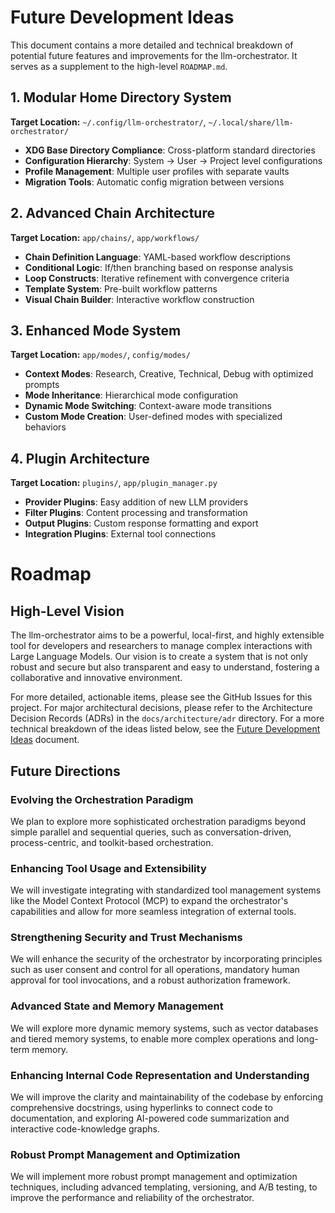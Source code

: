# Future Development Ideas

This document contains a more detailed and technical breakdown of potential future features and improvements for the llm-orchestrator. It serves as a supplement to the high-level `ROADMAP.md`.

## 1. Modular Home Directory System

**Target Location:** `~/.config/llm-orchestrator/`, `~/.local/share/llm-orchestrator/`

- __XDG Base Directory Compliance__: Cross-platform standard directories
- __Configuration Hierarchy__: System → User → Project level configurations
- __Profile Management__: Multiple user profiles with separate vaults
- __Migration Tools__: Automatic config migration between versions

## 2. Advanced Chain Architecture

**Target Location:** `app/chains/`, `app/workflows/`

- __Chain Definition Language__: YAML-based workflow descriptions
- __Conditional Logic__: If/then branching based on response analysis
- __Loop Constructs__: Iterative refinement with convergence criteria
- __Template System__: Pre-built workflow patterns
- __Visual Chain Builder__: Interactive workflow construction

## 3. Enhanced Mode System

**Target Location:** `app/modes/`, `config/modes/`

- __Context Modes__: Research, Creative, Technical, Debug with optimized prompts
- __Mode Inheritance__: Hierarchical mode configuration
- __Dynamic Mode Switching__: Context-aware mode transitions
- __Custom Mode Creation__: User-defined modes with specialized behaviors

## 4. Plugin Architecture

**Target Location:** `plugins/`, `app/plugin_manager.py`

- __Provider Plugins__: Easy addition of new LLM providers
- __Filter Plugins__: Content processing and transformation
- __Output Plugins__: Custom response formatting and export
- __Integration Plugins__: External tool connections



# Roadmap

## High-Level Vision

The llm-orchestrator aims to be a powerful, local-first, and highly extensible tool for developers and researchers to manage complex interactions with Large Language Models. Our vision is to create a system that is not only robust and secure but also transparent and easy to understand, fostering a collaborative and innovative environment.

For more detailed, actionable items, please see the GitHub Issues for this project. For major architectural decisions, please refer to the Architecture Decision Records (ADRs) in the `docs/architecture/adr` directory. For a more technical breakdown of the ideas listed below, see the [Future Development Ideas](docs/future-development.md) document.

## Future Directions

### Evolving the Orchestration Paradigm
We plan to explore more sophisticated orchestration paradigms beyond simple parallel and sequential queries, such as conversation-driven, process-centric, and toolkit-based orchestration.

### Enhancing Tool Usage and Extensibility
We will investigate integrating with standardized tool management systems like the Model Context Protocol (MCP) to expand the orchestrator's capabilities and allow for more seamless integration of external tools.

### Strengthening Security and Trust Mechanisms
We will enhance the security of the orchestrator by incorporating principles such as user consent and control for all operations, mandatory human approval for tool invocations, and a robust authorization framework.

### Advanced State and Memory Management
We will explore more dynamic memory systems, such as vector databases and tiered memory systems, to enable more complex operations and long-term memory.

### Enhancing Internal Code Representation and Understanding
We will improve the clarity and maintainability of the codebase by enforcing comprehensive docstrings, using hyperlinks to connect code to documentation, and exploring AI-powered code summarization and interactive code-knowledge graphs.

### Robust Prompt Management and Optimization
We will implement more robust prompt management and optimization techniques, including advanced templating, versioning, and A/B testing, to improve the performance and reliability of the orchestrator.

